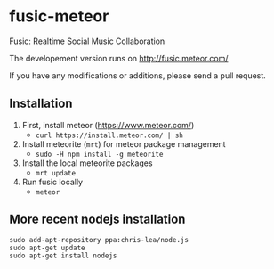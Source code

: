 fusic-meteor
============

Fusic: Realtime Social Music Collaboration

The developement version runs on http://fusic.meteor.com/

If you have any modifications or additions, please send a pull request.

Installation
------------
1. First, install meteor (https://www.meteor.com/)
   * `curl https://install.meteor.com/ | sh`
2. Install meteorite (`mrt`) for meteor package management
   * `sudo -H npm install -g meteorite`
3. Install the local meteorite packages
   * `mrt update`
4. Run fusic locally
   * `meteor`

More recent nodejs installation
-------------------
    sudo add-apt-repository ppa:chris-lea/node.js
    sudo apt-get update
    sudo apt-get install nodejs

